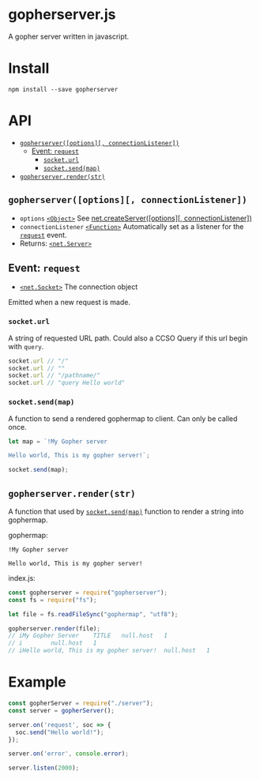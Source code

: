 # gopherserver.js
A gopher server written in javascript.

# Install
```
npm install --save gopherserver
```

# API
- [`gopherserver([options][, connectionListener])`](#gopherserveroptions-connectionlistener)
  - [Event: `request`](#event-request)
    - [`socket.url`](#socketurl)
    - [`socket.send(map)`](#socketsendmap)
- [`gopherserver.render(str)`](#gopherserverrenderstr)

## `gopherserver([options][, connectionListener])`
- `options` [`<Object>`](https://developer.mozilla.org/en-US/docs/Web/JavaScript/Reference/Global_Objects/Object) See [net.createServer([options][, connectionListener])](https://nodejs.org/api/net.html#netcreateserveroptions-connectionlistener)
- `connectionListener` [`<Function>`](https://developer.mozilla.org/en-US/docs/Web/JavaScript/Reference/Global_Objects/Function) Automatically set as a listener for the [`request`](#event-request) event.
- Returns: [`<net.Server>`](https://nodejs.org/api/net.html#class-netserver)

## Event: `request`
- [`<net.Socket>`](https://nodejs.org/api/net.html#class-netsocket) The connection object

Emitted when a new request is made.

### `socket.url`
A string of requested URL path. Could also a CCSO Query if this url begin with `query`.

```js
socket.url // "/"
socket.url // ""
socket.url // "/pathname/"
socket.url // "query Hello world"
```

### `socket.send(map)`
A function to send a rendered gophermap to client. Can only be called once.

```js
let map = `!My Gopher server

Hello world, This is my gopher server!`;

socket.send(map);
```

## `gopherserver.render(str)`
A function that used by [`socket.send(map)`](#socketsendmap) function to render a string into gophermap.

gophermap:
```
!My Gopher server

Hello world, This is my gopher server!
```

index.js:
```js
const gopherserver = require("gopherserver");
const fs = require("fs");

let file = fs.readFileSync("gophermap", "utf8");

gopherserver.render(file);
// iMy Gopher Server	TITLE	null.host	1
// i		null.host	1
// iHello world, This is my gopher server!	null.host	1
```

# Example

```js
const gopherServer = require("./server");
const server = gopherServer();

server.on('request', soc => {
  soc.send("Hello world!");
});

server.on('error', console.error);

server.listen(2000);  
```
